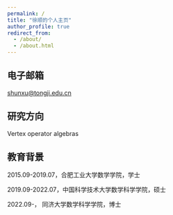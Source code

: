 ```yaml
---
permalink: /
title: "徐顺的个人主页"
author_profile: true
redirect_from: 
  - /about/
  - /about.html
---
```

## 电子邮箱
shunxu@tongji.edu.cn


## 研究方向
Vertex operator algebras

## 教育背景
2015.09-2019.07，合肥工业大学数学学院，学士  

2019.09-2022.07，中国科学技术大学数学科学学院，硕士

2022.09-，       同济大学数学科学学院，博士


